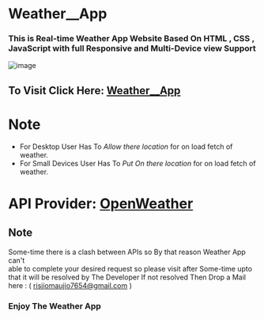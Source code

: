# Weather__App

 ### This is Real-time Weather App Website Based On HTML , CSS , JavaScript with full Responsive and Multi-Device view Support
 
 ![image](https://user-images.githubusercontent.com/65014926/184064837-495ef1cd-5f65-4ca9-b7ec-1c46184c6454.png)
 
 
 
## To Visit Click Here: <a href ="https://shubham996633.github.io/Weather__App/">Weather__App</a>
 
 <h1> Note</h1>
 
 <ul>
 <li>For Desktop User Has To <em>Allow there location</em> for on load fetch of weather.</li>
 <li>For Small Devices User Has To<em> Put <i>On</i> there location</em> for on load fetch of weather.</li>
 </ul>
 
 
 
 # API Provider: <a href = "https://openweathermap.org/"> OpenWeather </a> 
         

      
   

 ## Note
 
   Some-time there is a clash between APIs so By that reason Weather App can't  
   able to complete your desired request so please visit after Some-time upto that it will be resolved by The Developer
   If not resolved Then Drop a Mail here : ( risjiomaujio7654@gmail.com )
 <h3>Enjoy The Weather App</h3>


